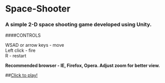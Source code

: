 # Space-Shooter
### A simple 2-D space shooting game developed using Unity.

####CONTROLS
<div>WSAD or arrow keys - move</div>
<div>Left click - fire</div>
<div>R - restart</div>

**Recommended browser - IE, Firefox, Opera. Adjust zoom for better view.**

##[Click to play!](https://piyush-jaiswal.github.io/)
